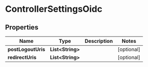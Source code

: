 

# ControllerSettingsOidc


## Properties

| Name | Type | Description | Notes |
|------------ | ------------- | ------------- | -------------|
|**postLogoutUris** | **List&lt;String&gt;** |  |  [optional] |
|**redirectUris** | **List&lt;String&gt;** |  |  [optional] |



